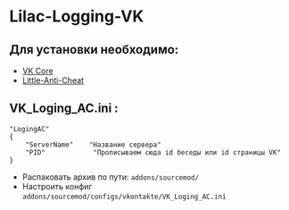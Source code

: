 # Lilac-Logging-VK
## Для установки необходимо:
- [VK Core](https://hlmod.net/resources/vk-core.1724/)
- [Little-Anti-Cheat](https://github.com/J-Tanzanite/Little-Anti-Cheat)

## VK_Loging_AC.ini :
```
"LogingAC"
{
    "ServerName"    "Название сервера"
    "PID"            "Прописываем сюда id беседы или id страницы VK"
}
```
- Распаковать архив по пути: `addons/sourcemod/`
- Настроить конфиг `addons/sourcemod/configs/vkontakte/VK_Loging_AC.ini`
